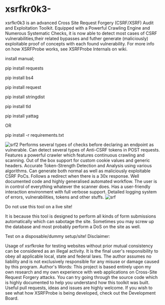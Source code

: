 # xsrfkr0k3-
xsrfkr0k3 is an advanced Cross Site Request Forgery (CSRF/XSRF) Audit and Exploitation Toolkit. Equipped with a Powerful Crawling Engine and Numerous Systematic Checks, it is now able to detect most cases of CSRF vulnerabilities,their related bypasses and futher generate (maliciously) exploitable proof of concepts with each found vulnerability. For more info on how XSRFProbe works, see XSRFProbe Internals on wiki.

install manual;

pip install requests

pip install bs4

pip install request

pip install stringdist

pip install tld

pip install yattag

OR

pip install -r requirements.txt


![srf2](https://github.com/BasHB00M01001/xsrfpr0b3-/assets/112975863/c457d163-c5b1-44c0-9eed-69edc2c0081e)
Performs several types of checks before declaring an endpoint as vulnerable.
Can detect several types of Anti-CSRF tokens in POST requests.
Features a powerful crawler which features continuous crawling and scanning.
Out of the box support for custom cookie values and generic headers.
Accurate Token-Strength Detection and Analysis using various algorithms.
Can generate both normal as well as maliciously exploitable CSRF PoCs.
Follows a redirect when there is a 30x response.
Well documented code and highly generalised automated workflow.
The user is in control of everything whatever the scanner does.
Has a user-friendly interaction environment with full verbose support.
Detailed logging system of errors, vulnerabilities, tokens and other stuffs.
 ![srf](https://github.com/BasHB00M01001/xsrfpr0b3-/assets/112975863/8d64c042-719f-46c3-8d09-c12d840150a3)


Do not use this tool on a live site!

It is because this tool is designed to perform all kinds of form submissions automatically which can sabotage the site. Sometimes you may screw up the database and most probably perform a DoS on the site as well.

Test on a disposable/dummy setup/site!
Disclaimer:

Usage of xsrfkroke for testing websites without prior mutual consistency can be considered as an illegal activity. It is the final user's responsibility to obey all applicable local, state and federal laws. The author assumes no liability and is not exclusively responsible for any misuse or damage caused by this program.
Author's Words:
This project is based entirely upon my own research and my own experience with web applications on Cross-Site Request Forgery attacks. You can try going through the source code which is highly documented to help you understand how this toolkit was built. Useful pull requests, ideas and issues are highly welcome. If you wish to see what how XSRFProbe is being developed, check out the Development Board.
